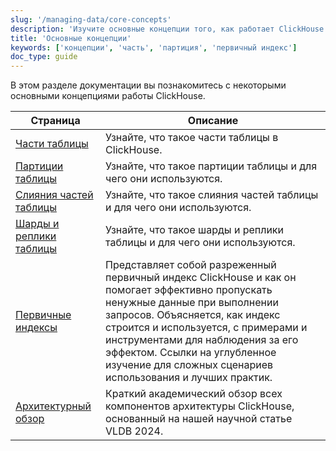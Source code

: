 ```yaml
---
slug: '/managing-data/core-concepts'
description: 'Изучите основные концепции того, как работает ClickHouse'
title: 'Основные концепции'
keywords: ['концепции', 'часть', 'партиция', 'первичный индекс']
doc_type: guide
---
```

В этом разделе документации вы познакомитесь с некоторыми основными концепциями работы ClickHouse.

| Страница                                         | Описание                                                                                                                                                                                                           |
|-------------------------------------------------|-------------------------------------------------------------------------------------------------------------------------------------------------------------------------------------------------------------------|
| [Части таблицы](./parts.md)                      | Узнайте, что такое части таблицы в ClickHouse.                                                                                                                                                                   |
| [Партиции таблицы](./partitions.mdx)             | Узнайте, что такое партиции таблицы и для чего они используются.                                                                                                                                                 |
| [Слияния частей таблицы](./merges.mdx)           | Узнайте, что такое слияния частей таблицы и для чего они используются.                                                                                                                                          |
| [Шарды и реплики таблицы](./shards.mdx)          | Узнайте, что такое шарды и реплики таблицы и для чего они используются.                                                                                                                                          |
| [Первичные индексы](./primary-indexes.mdx)       | Представляет собой разреженный первичный индекс ClickHouse и как он помогает эффективно пропускать ненужные данные при выполнении запросов. Объясняется, как индекс строится и используется, с примерами и инструментами для наблюдения за его эффектом. Ссылки на углубленное изучение для сложных сценариев использования и лучших практик. |
| [Архитектурный обзор](./academic_overview.mdx)   | Краткий академический обзор всех компонентов архитектуры ClickHouse, основанный на нашей научной статье VLDB 2024.                                                                                              |